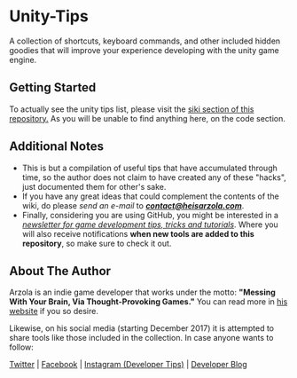 # Unity-Tips
A collection of shortcuts, keyboard commands, and other included hidden goodies that will improve your experience developing with the unity game engine.

## Getting Started

To actually see the unity tips list, please visit the [siki section of this repository.](https://github.com/heisarzola/Unity-Tips/wiki) As you will be unable to find anything here, on the code section.

## Additional Notes
* This is but a compilation of useful tips that have accumulated through time, so the author does not claim to have created any of these "hacks", just documented them for other's sake.
* If you have any great ideas that could complement the contents of the wiki, do please *send an e-mail* to ***contact@heisarzola.com***.
* Finally, considering you are using GitHub, you might be interested in a [*newsletter for game development tips, tricks and tutorials*](https://heisarzola.us16.list-manage.com/subscribe?u=711c0d50be32d6a5eca3ccb18&id=43d6d70f28). Where you will also receive notifications **when new tools are added to this repository**, so make sure to check it out.

## About The Author

Arzola is an indie game developer that works under the motto: 
**"Messing With Your Brain, Via Thought-Provoking Games."** You can read more in [his website](http://heisarzola.com) if you so desire.

Likewise, on his social media (starting December 2017) it is attempted to share tools like those included in the collection. In case anyone wants to follow:

[Twitter](https://twitter.com/heisarzola/)
 | [Facebook](https://www.facebook.com/heisarzola/)
 | [Instagram (Developer Tips)](https://www.instagram.com/heisarzola/)
 | [Developer Blog](http://heisarzola.com/devblog/)